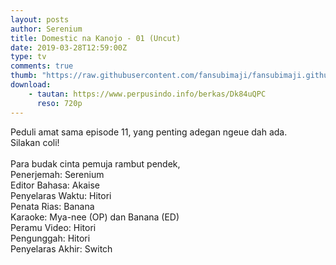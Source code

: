 ```yaml
---
layout: posts
author: Serenium
title: Domestic na Kanojo - 01 (Uncut)
date: 2019-03-28T12:59:00Z
type: tv
comments: true
thumb: "https://raw.githubusercontent.com/fansubimaji/fansubimaji.github.io/master/g/domekano-01-uncut.jpg"
download:
    - tautan: https://www.perpusindo.info/berkas/Dk84uQPC
      reso: 720p
---
```

Peduli amat sama episode 11, yang penting adegan ngeue dah ada.<br>
Silakan coli!<br>
<br>
Para budak cinta pemuja rambut pendek,<br>
Penerjemah: Serenium<br>
Editor Bahasa: Akaise<br>
Penyelaras Waktu: Hitori<br>
Penata Rias: Banana<br>
Karaoke: Mya-nee (OP) dan Banana (ED)<br>
Peramu Video: Hitori<br>
Pengunggah: Hitori<br>
Penyelaras Akhir: Switch
